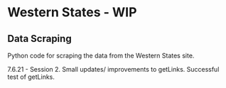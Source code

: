 # Western States - WIP

## Data Scraping

Python code for scraping the data from the Western States site. 

7.6.21 - Session 2. Small updates/ improvements to getLinks. Successful test of getLinks.
